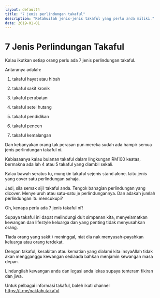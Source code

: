 ```yaml
---
layout: default4
title: "7 jenis perlindungan takaful"
description: "Ketahuilah jenis-jenis takaful yang perlu anda miliki."
date: 2019-01-01
---
```


# 7 Jenis Perlindungan Takaful

Kalau ikutkan setiap orang perlu ada 7 jenis perlindungan takaful. 

Antaranya adalah:

1) takaful hayat atau hibah

2) takaful sakit kronik

3) takaful perubatan

4) takaful setel hutang

5) takaful pendidikan

6) takaful pencen

7) takaful kemalangan

Dan kebanyakan orang tak perasan pun mereka sudah ada hampir semua jenis perlindungan takaful ni. 

Kebiasaanya kalau bulanan takaful dalam lingkungan RM100 keatas, bermakna ada lah 4 atau 5 takaful yang diambil sekali.  

Kalau bawah seratus tu, mungkin takaful sejenis stand alone. Iaitu jenis yang cover satu perlindungan sahaja.

Jadi, sila semak sijil takaful anda. Tengok bahagian perlindungan yang dicover. Menyeluruh atau satu-satu je perlindungannya. Dan adakah jumlah perlindungan itu mencukupi?

Oh, kenapa perlu ada 7 jenis takaful ni?

Supaya takaful ini dapat melindungi duit simpanan kita, menyelamatkan kewangan dan lifestyle keluarga dan yang penting tidak menyusahkan orang. 

Tiada orang yang sakit / meninggal, niat dia nak menyusah-payahkan keluarga atau orang terdekat. 

Dengan takaful, kesakitan atau kematian yang dialami kita insyaAllah tidak akan mengganggu kewangan sediaada bahkan menjamin kewangan masa depan.

Lindungilah kewangan anda dan legasi anda lekas supaya tenteram fikiran dan jiwa.  

Untuk pelbagai informasi takaful, boleh ikuti channel https://t.me/naktahutakaful
